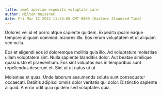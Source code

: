 ```yaml
---
title: amet aperiam expedita voluptate iure
author: Milton Weissnat
date: Fri Mar 11 2022 11:53:05 GMT-0500 (Eastern Standard Time)
---
```

Dolores vel id et porro atque sapiente quidem. Expedita ipsam eaque tempore aliquam commodi maiores illo. Eos rerum voluptatem et ut aliquam sed nulla.

 Eos et eligendi eos id doloremque mollitia quia illo. Ad voluptatum molestiae ullam voluptatem sint. Nulla sapiente blanditiis dolor. Aut beatae similique quasi iusto et praesentium. Eos sint voluptas eos in temporibus sunt repellendus deserunt et. Sint ut ut natus ut ut.

 Molestiae et quas. Unde laborum assumenda soluta sunt consequatur occaecati. Debitis adipisci omnis dolor veritatis qui dolor. Distinctio sapiente aliquid. A error odit quia quidem sed voluptates quia.